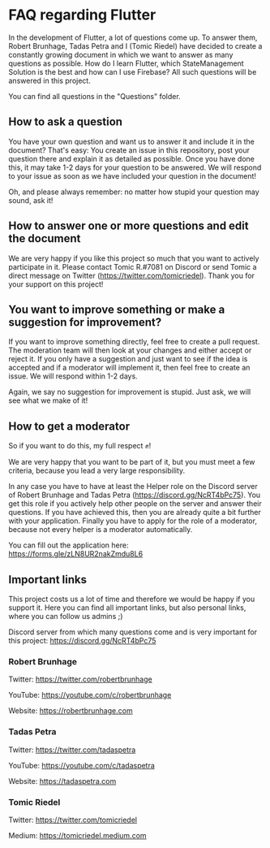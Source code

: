 # FAQ regarding Flutter
In the development of Flutter, a lot of questions come up. To answer them, Robert Brunhage, Tadas Petra and I (Tomic Riedel) have decided to create a constantly growing document in which we want to answer as many questions as possible. How do I learn Flutter, which StateManagement Solution is the best and how can I use Firebase? All such questions will be answered in this project.

You can find all questions in the "Questions" folder.

## How to ask a question
You have your own question and want us to answer it and include it in the document? That's easy: You create an issue in this repository, post your question there and explain it as detailed as possible. Once you have done this, it may take 1-2 days for your question to be answered. We will respond to your issue as soon as we have included your question in the document!

Oh, and please always remember: no matter how stupid your question may sound, ask it!

## How to answer one or more questions and edit the document
We are very happy if you like this project so much that you want to actively participate in it. Please contact Tomic R.#7081 on Discord or send Tomic a direct message on Twitter (https://twitter.com/tomicriedel). Thank you for your support on this project!

## You want to improve something or make a suggestion for improvement?

If you want to improve something directly, feel free to create a pull request. The moderation team will then look at your changes and either accept or reject it. If you only have a suggestion and just want to see if the idea is accepted and if a moderator will implement it, then feel free to create an issue. We will respond within 1-2 days.

Again, we say no suggestion for improvement is stupid. Just ask, we will see what we make of it!

## How to get a moderator
So if you want to do this, my full respect ✊!

We are very happy that you want to be part of it, but you must meet a few criteria, because you lead a very large responsibility.

In any case you have to have at least the Helper role on the Discord server of Robert Brunhage and Tadas Petra (https://discord.gg/NcRT4bPc75). You get this role if you actively help other people on the server and answer their questions. If you have achieved this, then you are already quite a bit further with your application. Finally you have to apply for the role of a moderator, because not every helper is a moderator automatically. 

You can fill out the application here: https://forms.gle/zLN8UR2nakZmdu8L6

## Important links

This project costs us a lot of time and therefore we would be happy if you support it. Here you can find all important links, but also personal links, where you can follow us admins ;)


Discord server from which many questions come and is very important for this project: https://discord.gg/NcRT4bPc75

### Robert Brunhage
Twitter: https://twitter.com/robertbrunhage

YouTube: https://youtube.com/c/robertbrunhage

Website: https://robertbrunhage.com

### Tadas Petra
Twitter: https://twitter.com/tadaspetra

YouTube: https://youtube.com/c/tadaspetra

Website: https://tadaspetra.com

### Tomic Riedel
Twitter: https://twitter.com/tomicriedel

Medium: https://tomicriedel.medium.com
